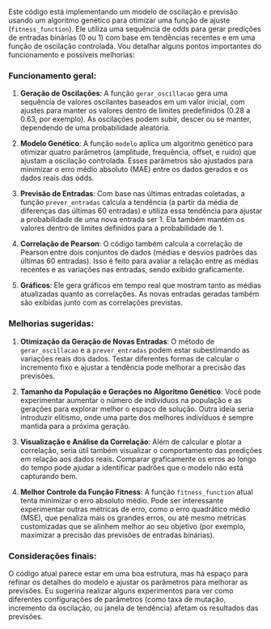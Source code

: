 Este código está implementando um modelo de oscilação e previsão usando um algoritmo genético para otimizar uma função de ajuste (`fitness_function`). Ele utiliza uma sequência de odds para gerar predições de entradas binárias (0 ou 1) com base em tendências recentes e em uma função de oscilação controlada. Vou detalhar alguns pontos importantes do funcionamento e possíveis melhorias:

### Funcionamento geral:
1. **Geração de Oscilações**: A função `gerar_oscillacao` gera uma sequência de valores oscilantes baseados em um valor inicial, com ajustes para manter os valores dentro de limites predefinidos (0.28 a 0.63, por exemplo). As oscilações podem subir, descer ou se manter, dependendo de uma probabilidade aleatória.

2. **Modelo Genético**: A função `modelo` aplica um algoritmo genético para otimizar quatro parâmetros (amplitude, frequência, offset, e ruído) que ajustam a oscilação controlada. Esses parâmetros são ajustados para minimizar o erro médio absoluto (MAE) entre os dados gerados e os dados reais das odds.

3. **Previsão de Entradas**: Com base nas últimas entradas coletadas, a função `prever_entradas` calcula a tendência (a partir da média de diferenças das últimas 60 entradas) e utiliza essa tendência para ajustar a probabilidade de uma nova entrada ser 1. Ela também mantém os valores dentro de limites definidos para a probabilidade de 1.

4. **Correlação de Pearson**: O código também calcula a correlação de Pearson entre dois conjuntos de dados (médias e desvios padrões das últimas 60 entradas). Isso é feito para avaliar a relação entre as médias recentes e as variações nas entradas, sendo exibido graficamente.

5. **Gráficos**: Ele gera gráficos em tempo real que mostram tanto as médias atualizadas quanto as correlações. As novas entradas geradas também são exibidas junto com as correlações previstas.

### Melhorias sugeridas:
1. **Otimização da Geração de Novas Entradas**: O método de `gerar_oscillacao` e a `prever_entradas` podem estar subestimando as variações reais dos dados. Testar diferentes formas de calcular o incremento fixo e ajustar a tendência pode melhorar a precisão das previsões.

2. **Tamanho da População e Gerações no Algoritmo Genético**: Você pode experimentar aumentar o número de indivíduos na população e as gerações para explorar melhor o espaço de solução. Outra ideia seria introduzir elitismo, onde uma parte dos melhores indivíduos é sempre mantida para a próxima geração.

3. **Visualização e Análise da Correlação**: Além de calcular e plotar a correlação, seria útil também visualizar o comportamento das predições em relação aos dados reais. Comparar graficamente os erros ao longo do tempo pode ajudar a identificar padrões que o modelo não está capturando bem.

4. **Melhor Controle da Função Fitness**: A função `fitness_function` atual tenta minimizar o erro absoluto médio. Pode ser interessante experimentar outras métricas de erro, como o erro quadrático médio (MSE), que penaliza mais os grandes erros, ou até mesmo métricas customizadas que se alinhem melhor ao seu objetivo (por exemplo, maximizar a precisão das previsões de entradas binárias).

### Considerações finais:
O código atual parece estar em uma boa estrutura, mas há espaço para refinar os detalhes do modelo e ajustar os parâmetros para melhorar as previsões. Eu sugeriria realizar alguns experimentos para ver como diferentes configurações de parâmetros (como taxa de mutação, incremento da oscilação, ou janela de tendência) afetam os resultados das previsões.